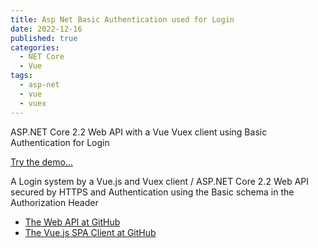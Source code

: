 ```yaml
---
title: Asp Net Basic Authentication used for Login
date: 2022-12-16
published: true
categories:
  - NET Core
  - Vue
tags:
  - asp-net
  - vue
  - vuex
---
```



ASP.NET Core 2.2 Web API with a Vue Vuex client using Basic Authentication for Login

<a href="https://basic.auth.client.core.persteenolsen.com" target="_blank" title="Basic Authentication">Try the demo...</a>

<p>A Login system by a Vue.js and Vuex client / ASP.NET Core 2.2 Web API secured by HTTPS and Authentication using the Basic schema in the Authorization Header</p>

<ul>
<li><a href="https://github.com/persteenolsen/aspnet-core-basic-authentication-api" target="_blank">The Web API at GitHub</a></li>
<li><a href="https://github.com/persteenolsen/vue-basic-authentication-client" target="_blank">The Vue.js SPA Client at GitHub</a></li>
</ul>